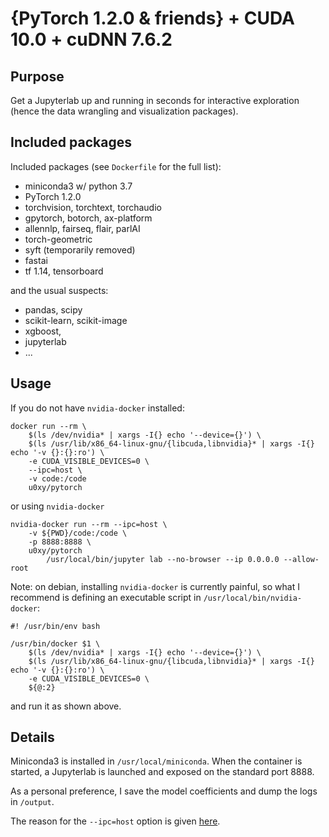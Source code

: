 # {PyTorch 1.2.0 & friends} + CUDA 10.0 + cuDNN 7.6.2

## Purpose

Get a Jupyterlab up and running in seconds for interactive exploration (hence the data wrangling and visualization packages).


## Included packages

Included packages (see `Dockerfile` for the full list):

  - miniconda3 w/ python 3.7
  - PyTorch 1.2.0
  - torchvision, torchtext, torchaudio
  - gpytorch, botorch, ax-platform
  - allennlp, fairseq, flair, parlAI
  - torch-geometric
  - syft (temporarily removed)
  - fastai
  - tf 1.14, tensorboard

and the usual suspects:

  - pandas, scipy
  - scikit-learn, scikit-image
  - xgboost,
  - jupyterlab
  - ...


## Usage

If you do not have `nvidia-docker` installed:

    docker run --rm \
        $(ls /dev/nvidia* | xargs -I{} echo '--device={}') \
        $(ls /usr/lib/x86_64-linux-gnu/{libcuda,libnvidia}* | xargs -I{} echo '-v {}:{}:ro') \
        -e CUDA_VISIBLE_DEVICES=0 \
        --ipc=host \
        -v code:/code
        u0xy/pytorch

or using `nvidia-docker`

    nvidia-docker run --rm --ipc=host \
        -v ${PWD}/code:/code \
        -p 8888:8888 \
        u0xy/pytorch
            /usr/local/bin/jupyter lab --no-browser --ip 0.0.0.0 --allow-root

Note: on debian, installing `nvidia-docker` is currently painful, so what I recommend is defining an executable script in `/usr/local/bin/nvidia-docker`:

    #! /usr/bin/env bash

    /usr/bin/docker $1 \
        $(ls /dev/nvidia* | xargs -I{} echo '--device={}') \
        $(ls /usr/lib/x86_64-linux-gnu/{libcuda,libnvidia}* | xargs -I{} echo '-v {}:{}:ro') \
        -e CUDA_VISIBLE_DEVICES=0 \
        ${@:2}

and run it as shown above.


## Details

Miniconda3 is installed in `/usr/local/miniconda`. When the container is started, a Jupyterlab is launched and exposed on the standard port 8888.

As a personal preference, I save the model coefficients and dump the logs in `/output`.

The reason for the `--ipc=host` option is given [here](https://github.com/pytorch/pytorch/issues/1158#issuecomment-290771026).
